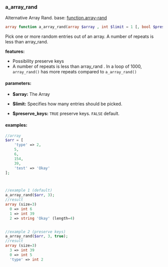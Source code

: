 ### a_array_rand

Alternative Array Rand. base: [function.array-rand](http://php.net/manual/function.array-rand.php)

```php
array function a_array_rand(array $array , int $limit = 1 [, bool $preserve_keys = false] )
```

Pick one or more random entries out of an array. A number of repeats is less than array_rand.

**features:**

- Possibility preserve keys
- A number of repeats is less than array_rand . In a loop of 1000, `array_rand()` has more repeats compared to `a_array_rand()`


#### parameters:
- **$array:** The Array

- **$limit:** Specifies how many entries should be picked.

- **$preserve_keys:** `TRUE` preserve keys. `FALSE` default.

#### examples:
```php
//array
$arr = [
	'type' => 2,
	5,
	6,
	154,
	39,
	'test' => 'Okay'
];



//example 1 (default)
a_array_rand($arr, 3);
//result
array (size=3)
  0 => int 6
  1 => int 39
  2 => string 'Okay' (length=4)


//example 2 (preserve keys)
a_array_rand($arr, 3, true);
//result
array (size=3)
  3 => int 39
  0 => int 5
  'type' => int 2
```
